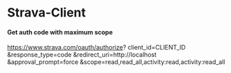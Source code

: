 # Strava-Client

#### Get auth code with maximum scope
https://www.strava.com/oauth/authorize?
client_id=CLIENT_ID
&response_type=code
&redirect_uri=http://localhost
&approval_prompt=force
&scope=read,read_all,activity:read,activity:read_all
